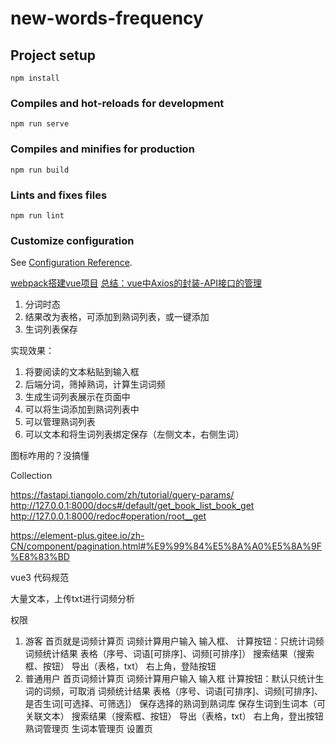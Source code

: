 # new-words-frequency

## Project setup
```
npm install
```

### Compiles and hot-reloads for development
```
npm run serve
```

### Compiles and minifies for production
```
npm run build
```

### Lints and fixes files
```
npm run lint
```

### Customize configuration
See [Configuration Reference](https://cli.vuejs.org/config/).


[webpack搭建vue项目](https://www.jianshu.com/p/d56425fc6c23)
[总结：vue中Axios的封装-API接口的管理](https://www.jianshu.com/p/5e578b046577)


1. 分词时态
2. 结果改为表格，可添加到熟词列表，或一键添加
3. 生词列表保存

实现效果：
1. 将要阅读的文本粘贴到输入框
2. 后端分词，筛掉熟词，计算生词词频
3. 生成生词列表展示在页面中
4. 可以将生词添加到熟词列表中
5. 可以管理熟词列表
6. 可以文本和将生词列表绑定保存（左侧文本，右侧生词）



图标咋用的？没搞懂

Collection

<el-icon><folder-add /></el-icon>
<el-icon><plus /></el-icon>





https://fastapi.tiangolo.com/zh/tutorial/query-params/
http://127.0.0.1:8000/docs#/default/get_book_list_book_get
http://127.0.0.1:8000/redoc#operation/root__get


https://element-plus.gitee.io/zh-CN/component/pagination.html#%E9%99%84%E5%8A%A0%E5%8A%9F%E8%83%BD


vue3
代码规范

大量文本，上传txt进行词频分析


权限
1. 游客
	首页就是词频计算页
		词频计算用户输入
			输入框、
			计算按钮：只统计词频
		词频统计结果
			表格（序号、词语[可排序]、词频[可排序]）
			搜索结果（搜索框、按钮）
			导出（表格，txt）
		右上角，登陆按钮
2. 普通用户
	首页词频计算页
		词频计算用户输入
			输入框
			计算按钮：默认只统计生词的词频，可取消
		词频统计结果
			表格（序号、词语[可排序]、词频[可排序]、是否生词[可选择、可筛选]）
			保存选择的熟词到熟词库
			保存生词到生词本（可关联文本）
			搜索结果（搜索框、按钮）
			导出（表格，txt）
		右上角，登出按钮
	熟词管理页
	生词本管理页
	设置页
